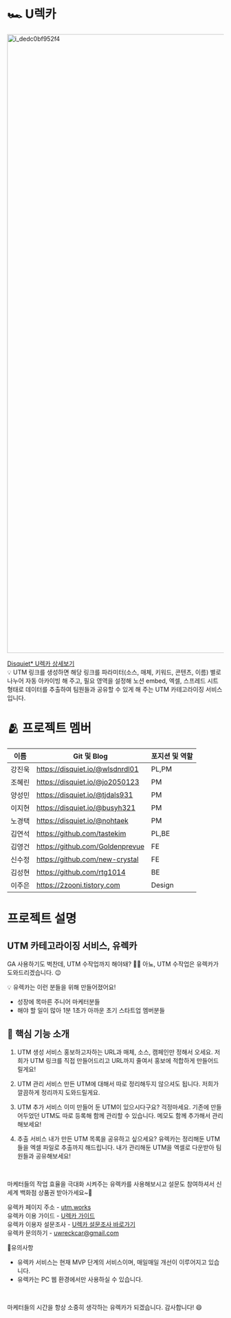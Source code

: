 # 🏎️ U렉카
<img width="1440" alt="i_dedc0bf952f4" src="https://user-images.githubusercontent.com/112174727/228023286-a7362364-d911-4dc4-aa19-b1bf848d4ace.png">

<br>
  
[Disquiet* U렉카 상세보기](https://disquiet.io/product/%EC%9C%A0%EB%A0%89%EC%B9%B4-1679901595623)  
💡 UTM 링크를 생성하면 해당 링크를 파라미터(소스, 매체, 키워드, 콘텐츠, 이름) 별로 나누어 자동 아카이빙 해 주고, 필요 영역을 설정해 노션 embed, 엑셀, 스프레드 시트 형태로 데이터를 추출하여 팀원들과 공유할 수 있게 해 주는 UTM 카테고라이징 서비스입니다.

# 🫂 프로젝트 멤버
| 이름 | Git 및 Blog | 포지션 및 역할 |
| --- | --- | --- |
| 강진욱 | https://disquiet.io/@wlsdnrdl01 | PL,PM |
| 조혜린 | https://disquiet.io/@jo2050123 | PM |
| 양성민 | https://disquiet.io/@tjdals931 | PM |
| 이지현 | https://disquiet.io/@busyh321 | PM |
| 노경택 | https://disquiet.io/@nohtaek | PM |
| 김연석 | https://github.com/tastekim | PL,BE |
| 김영건 | https://github.com/Goldenprevue | FE |
| 신수정 | https://github.com/new-crystal | FE |
| 김성현 | https://github.com/rtg1014 | BE |
| 이주은 | https://2zooni.tistory.com | Design |

# 프로젝트 설명
## UTM 카테고라이징 서비스, **유렉카**
GA 사용하기도 벅찬데, UTM 수작업까지 해야돼? 🤷‍♂️
아뇨, UTM 수작업은 유렉카가 도와드리겠습니다. 😉

💡 유렉카는 이런 분들을 위해 만들어졌어요!
- 성장에 목마른 주니어 마케터분들
- 해야 할 일이 많아 1분 1초가 아까운 초기 스타트업 멤버분들

## 📂 핵심 기능 소개
1. UTM 생성 서비스
홍보하고자하는 URL과 매체, 소스, 캠페인만 정해서 오세요.
저희가 UTM 링크를 직접 만들어드리고 URL까지 줄여서 홍보에 적합하게 만들어드릴게요!

2. UTM 관리 서비스
만든 UTM에 대해서 따로 정리해두지 않으셔도 됩니다.
저희가 깔끔하게 정리까지 도와드릴게요.

3. UTM 추가 서비스
이미 만들어 둔 UTM이 있으시다구요? 걱정마세요. 기존에 만들어두었던 UTM도
따로 등록해 함께 관리할 수 있습니다. 메모도 함께 추가해서 관리해보세요!

4. 추출 서비스
내가 만든 UTM 목록을 공유하고 싶으세요?
유렉카는 정리해둔 UTM들을 엑셀 파일로 추출까지 해드립니다.
내가 관리해둔 UTM을 엑셀로 다운받아 팀원들과 공유해보세요!
<br>

마케터들의 작업 효율을 극대화 시켜주는 유렉카를 사용해보시고
설문도 참여하셔서 신세계 백화점 상품권 받아가세요~🎁

유렉카 페이지 주소 - [utm.works](https://li.urcurly.site/rd/G5opsiZqSD)  
유렉카 이용 가이드 - [U렉카 가이드](https://li.urcurly.site/rd/Fr32COs5rd)  
유렉카 이용자 설문조사 - [U렉카 설문조사 바로가기](https://forms.gle/aTfpMheG96Qkk78P9)  
유렉카 문의하기 - uwreckcar@gmail.com  

📢유의사항
- 유렉카 서비스는 현재 MVP 단계의 서비스이며, 매일매일 개선이 이루어지고 있습니다.
- 유렉카는 PC 웹 환경에서만 사용하실 수 있습니다.
<br>

마케터들의 시간을 항상 소중히 생각하는 유렉카가 되겠습니다.
감사합니다! 😄
